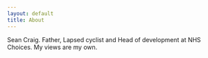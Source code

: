 ```yaml
---
layout: default
title: About
---
```


Sean Craig. Father, Lapsed cyclist and Head of development at NHS Choices. My views are my own.

